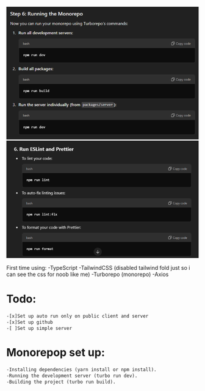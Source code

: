 ![Turbo commands](image-1.png)
![Eslint/Prettier commands](image-2.png)

First time using:
-TypeScript
-TailwindCSS (disabled tailwind fold just so i can see the css for noob like me)
-Turborepo (monorepo)
-Axios

# Todo:
    -[x]Set up auto run only on public client and server    
    -[x]Set up github
    -[ ]Set up simple server

# Monorepop set up:
    -Installing dependencies (yarn install or npm install).
    -Running the development server (turbo run dev).
    -Building the project (turbo run build).
